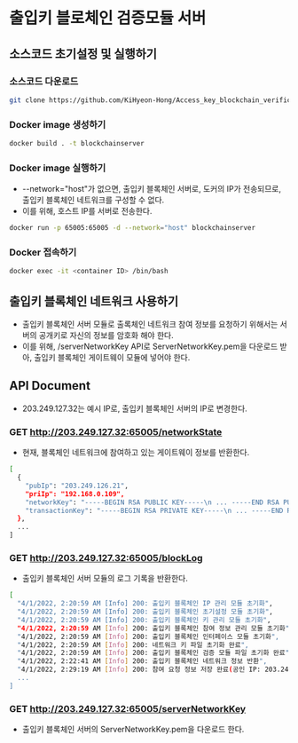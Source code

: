 # 출입키 블로체인 검증모듈 서버

## 소스코드 초기설정 및 실행하기

### 소스코드 다운로드

```bash
git clone https://github.com/KiHyeon-Hong/Access_key_blockchain_verification_server_docker_test.git
```

### Docker image 생성하기

```bash
docker build . -t blockchainserver
```

### Docker image 실행하기

- --network="host"가 없으면, 출입키 블록체인 서버로, 도커의 IP가 전송되므로, 출입키 블록체인 네트워크를 구성할 수 없다.
- 이를 위해, 호스트 IP를 서버로 전송한다.

```bash
docker run -p 65005:65005 -d --network="host" blockchainserver
```

### Docker 접속하기

```bash
docker exec -it <container ID> /bin/bash
```

## 출입키 블록체인 네트워크 사용하기

- 출입키 블록체인 서버 모듈로 출록체인 네트워크 참여 정보를 요청하기 위해서는 서버의 공개키로 자신의 정보를 암호화 해야 한다.
- 이를 위해, /serverNetworkKey API로 ServerNetworkKey.pem을 다운로드 받아, 출입키 블록체인 게이트웨이 모듈에 넣어야 한다.

## API Document

- 203.249.127.32는 예시 IP로, 출입키 블록체인 서버의 IP로 변경한다.

### GET http://203.249.127.32:65005/networkState

- 현재, 블록체인 네트워크에 참여하고 있는 게이트웨이 정보를 반환한다.

```bash
[
  {
    "pubIp": "203.249.126.21",
    "priIp": "192.168.0.109",
    "networkKey": "-----BEGIN RSA PUBLIC KEY-----\n ... -----END RSA PUBLIC KEY-----\n",
    "transactionKey": "-----BEGIN RSA PRIVATE KEY-----\n ... -----END RSA PRIVATE KEY-----\n"
  },
  ...
]
```

### GET http://203.249.127.32:65005/blockLog

- 출입키 블록체인 서버 모듈의 로그 기록을 반환한다.

```bash
[
  "4/1/2022, 2:20:59 AM [Info] 200: 출입키 블록체인 IP 관리 모듈 초기화",
  "4/1/2022, 2:20:59 AM [Info] 200: 출입키 블록체인 초기설정 모듈 초기화",
  "4/1/2022, 2:20:59 AM [Info] 200: 출입키 블록체인 키 관리 모듈 초기화",
  "4/1/2022, 2:20:59 AM [Info] 200: 출입키 블록체인 참여 정보 관리 모듈 초기화",
  "4/1/2022, 2:20:59 AM [Info] 200: 출입키 블록체인 인터페이스 모듈 초기화",
  "4/1/2022, 2:20:59 AM [Info] 200: 네트워크 키 파일 초기화 완료",
  "4/1/2022, 2:20:59 AM [Info] 200: 출입키 블록체인 검증 모듈 파일 초기화 완료",
  "4/1/2022, 2:22:41 AM [Info] 200: 출입키 블록체인 네트워크 정보 반환",
  "4/1/2022, 2:29:19 AM [Info] 200: 참여 요청 정보 저장 완료(공인 IP: 203.249.126.21, 사설 IP: 192.168.0.109)",
  ...
]
```

### GET http://203.249.127.32:65005/serverNetworkKey

- 출입키 블록체인 서버의 ServerNetworkKey.pem을 다운로드 한다.
